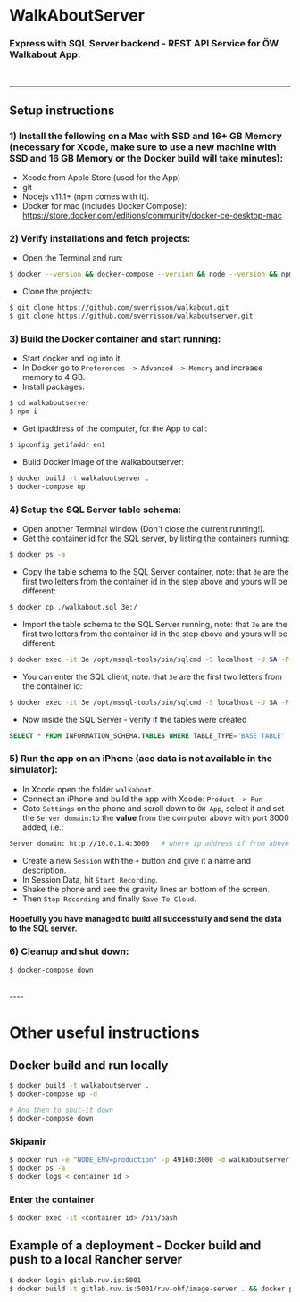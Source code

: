 # WalkAboutServer
### Express with SQL Server backend - REST API Service for ÖW Walkabout App.
<br />

----
## Setup instructions
### 1) Install the following on a Mac with SSD and 16+ GB Memory (necessary for Xcode, make sure to use a new machine with SSD and 16 GB Memory or the Docker build will take minutes):
* Xcode from Apple Store (used for the App)
* git
* Nodejs v11.1+ (npm comes with it). 
* Docker for mac (includes Docker Compose): https://store.docker.com/editions/community/docker-ce-desktop-mac


### 2) Verify installations and fetch projects:
* Open the Terminal and run:
```bash
$ docker --version && docker-compose --version && node --version && npm --version
```
* Clone the projects:
```bash
$ git clone https://github.com/sverrisson/walkabout.git
$ git clone https://github.com/sverrisson/walkaboutserver.git
```

### 3) Build the Docker container and start running:
* Start docker and log into it.
* In Docker go to `Preferences -> Advanced -> Memory` and increase memory to 4 GB.
* Install packages:
```bash
$ cd walkaboutserver
$ npm i
```

* Get ipaddress of the computer, for the App to call:
```bash
$ ipconfig getifaddr en1
```

* Build Docker image of the walkaboutserver:
```bash
$ docker build -t walkaboutserver .
$ docker-compose up
```

### 4) Setup the SQL Server table schema:
* Open another Terminal window (Don't close the current running!).
* Get the container id for the SQL server, by listing the containers running:
```bash
$ docker ps -a 
```

* Copy the table schema to the SQL Server container, note: that `3e` are the first two letters from the container id in the step above and yours will be different:
```bash
$ docker cp ./walkabout.sql 3e:/  
```

* Import the table schema to the SQL Server running, note: that `3e` are the first two letters from the container id in the step above and yours will be different:
```bash
$ docker exec -it 3e /opt/mssql-tools/bin/sqlcmd -S localhost -U SA -P 'Walkaboutserver2018'  -i ./walkabout.sql
```

* You can enter the SQL client, note: that `3e` are the first two letters from the container id:
```bash
$ docker exec -it 3e /opt/mssql-tools/bin/sqlcmd -S localhost -U SA -P 'Walkaboutserver2018'
```

* Now inside the SQL Server - verify if the tables were created
```sql
SELECT * FROM INFORMATION_SCHEMA.TABLES WHERE TABLE_TYPE='BASE TABLE'
```

### 5) Run the app on an iPhone (acc data is not available in the simulator):
* In Xcode open the folder `walkabout`.
* Connect an iPhone and build the app with Xcode: `Product -> Run`
* Goto `Settings` on the phone and scroll down to `ÖW App`, select it and set the `Server domain:`to the **value** from the computer above with port 3000 added, i.e.:
```bash
Server domain: http://10.0.1.4:3000   # where ip address if from above
```
* Create a new `Session` with the `+` button and give it a name and description.
* In Session Data, hit `Start Recording`.
* Shake the phone and see the gravity lines an bottom of the screen.
* Then `Stop Recording` and finally `Save To Cloud`.

####  Hopefully you have managed to build all successfully and send the data to the SQL server.

### 6) Cleanup and shut down:
```bash
$ docker-compose down
```

<br/>
----

# Other useful instructions

## Docker build and run locally
```bash
$ docker build -t walkaboutserver .
$ docker-compose up -d

# And then to shut-it down
$ docker-compose down
```

### Skipanir
```bash
$ docker run -e "NODE_ENV=production" -p 49160:3000 -d walkaboutserver
$ docker ps -a
$ docker logs < container id >
```

### Enter the container
```bash
$ docker exec -it <container id> /bin/bash
```

## Example of a deployment - Docker build and push to a local Rancher server
```bash
$ docker login gitlab.ruv.is:5001
$ docker build -t gitlab.ruv.is:5001/ruv-ohf/image-server . && docker push gitlab.ruv.is:5001/ruv-ohf/image-server
```